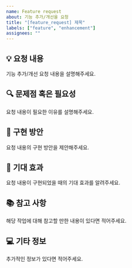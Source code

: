 ```yaml
---
name: Feature request
about: 기능 추가/개선을 요청
title: "[feature_request] 제목"
labels: ["feature", "enhancement"]
assignees: ""
---
```


## 💡 요청 내용

기능 추가/개선 요청 내용을 설명해주세요.

## 🔍 문제점 혹은 필요성

요청 내용이 필요한 이유를 설명해주세요.

## 🚀 구현 방안

요청 내용의 구현 방안을 제안해주세요.

## 🎉 기대 효과

요청 내용이 구현되었을 때의 기대 효과를 알려주세요.

## 📚 참고 사항

해당 작업에 대해 참고할 만한 내용이 있다면 적어주세요.

## 💻 기타 정보

추가적인 정보가 있다면 적어주세요.
